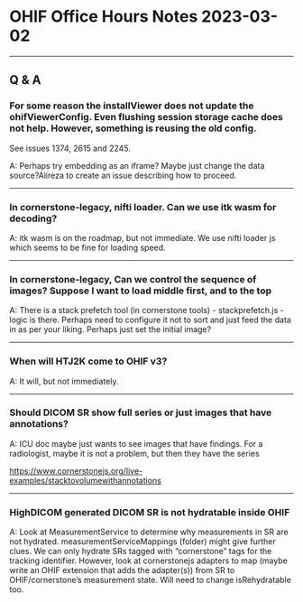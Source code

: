 # OHIF Office Hours Notes 2023-03-02

---

## Q & A

### For some reason the installViewer does not update the ohifViewerConfig. Even flushing session storage cache does not help. However, something is reusing the old config.

See issues 1374, 2615 and 2245.

A: Perhaps try embedding as an iframe? Maybe just change the data source?Alireza to create an issue describing how to proceed.

---

### In cornerstone-legacy, nifti loader. Can we use itk wasm for decoding?

A: itk wasm is on the roadmap, but not immediate. We use nifti loader js which seems to be fine for loading speed.

---

### In cornerstone-legacy, Can we control the sequence of images? Suppose I want to load middle first, and to the top

A: There is a stack prefetch tool (in cornerstone tools) - stackprefetch.js - logic is there. Perhaps need to configure it not to sort and just feed the data in as per your liking. Perhaps just set the initial image?

---

### When will HTJ2K come to OHIF v3?

A: It will, but not immediately.

---

### Should DICOM SR show full series or just images that have annotations?

A: ICU doc maybe just wants to see images that have findings. For a radiologist, maybe it is not a problem, but then they have the series

https://www.cornerstonejs.org/live-examples/stacktovolumewithannotations

---

### HighDICOM generated DICOM SR is not hydratable inside OHIF

A: Look at MeasurementService to determine why measurements in SR are not hydrated. measurementServiceMappings (folder) might give further clues. We can only hydrate SRs tagged with “cornerstone” tags for the tracking identifier. However, look at cornerstonejs adapters to map (maybe write an OHIF extension that adds the adapter(s)) from SR to OHIF/cornerstone’s measurement state. Will need to change isRehydratable too.
